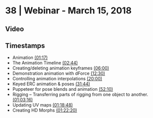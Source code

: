 # 38 | Webinar - March 15, 2018
## Video
<div class="responsive-container"><div id="player"></div></div>
<script>
      var tag = document.createElement('script');
      tag.src = "https://www.youtube.com/iframe_api";
      var firstScriptTag = document.getElementsByTagName('script')[0];
      firstScriptTag.parentNode.insertBefore(tag, firstScriptTag);
      var player;
      function onYouTubeIframeAPIReady() {
        player = new YT.Player('player', {
          videoId: 'rCqiu43VDug',
        });
      }
    
    function setCurrentTime(slideNum) {
    var object = [77, 164, 360, 750, 1200, 1904, 3130, 3796, 4728, 4940]
    player.seekTo(object[slideNum]);
  }
</script>
    
## Timestamps
* Animation <a href="javascript:void(0);" onclick="setCurrentTime(0)">(01:17)</a>
* The Animation Timeline <a href="javascript:void(0);" onclick="setCurrentTime(1)">(02:44)</a>
* Creating/deleting animation keyframes <a href="javascript:void(0);" onclick="setCurrentTime(2)">(06:00)</a>
* Demonstration animation with dForce <a href="javascript:void(0);" onclick="setCurrentTime(3)">(12:30)</a>
* Controlling animation interpolations <a href="javascript:void(0);" onclick="setCurrentTime(4)">(20:00)</a>
* Keyed ERC animation & poses <a href="javascript:void(0);" onclick="setCurrentTime(5)">(31:44)</a>
* Puppeteer for pose blends and animation <a href="javascript:void(0);" onclick="setCurrentTime(6)">(52:10)</a>
* Rigging – Transferring parts of rigging from one object to another. <a href="javascript:void(0);" onclick="setCurrentTime(7)">(01:03:16)</a>
* Updating UV maps <a href="javascript:void(0);" onclick="setCurrentTime(8)">(01:18:48)</a>
* Creating HD Morphs <a href="javascript:void(0);" onclick="setCurrentTime(9)">(01:22:20)</a>
